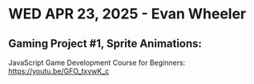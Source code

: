 # WED APR 23, 2025 - Evan Wheeler

## Gaming Project #1, Sprite Animations:

 JavaScript Game Development Course for Beginners:
 https://youtu.be/GFO_txvwK_c